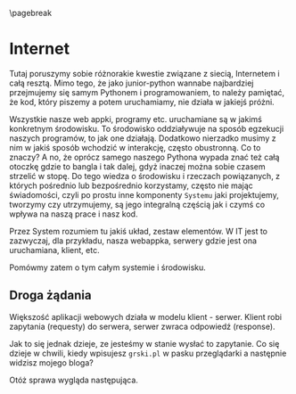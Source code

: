 \pagebreak

# Internet

Tutaj poruszymy sobie różnorakie kwestie związane z siecią, Internetem i całą resztą. Mimo tego, że jako junior-python wannabe najbardziej przejmujemy się samym Pythonem i programowaniem, to należy pamiętać, że kod, który piszemy a potem uruchamiamy, nie działa w jakiejś próżni. 

Wszystkie nasze web appki, programy etc. uruchamiane są w jakimś konkretnym środowisku. To środowisko oddziaływuje na sposób egzekucji naszych programów, to jak one działają. Dodatkowo nierzadko musimy z nim w jakiś sposób wchodzić w interakcję, często obustronną. Co to znaczy? A no, że oprócz samego naszego Pythona wypada znać też całą otoczkę gdzie to bangla i tak dalej, gdyż inaczej można sobie czasem strzelić w stopę. Do tego wiedza o środowisku i rzeczach powiązanych, z których pośrednio lub bezpośrednio korzystamy, często nie mając świadomości, czyli po prostu inne komponenty `Systemu` jaki projektujemy, tworzymy czy utrzymujemy, są jego integralną częścią jak i czymś co wpływa na naszą prace i nasz kod.

Przez System rozumiem tu jakiś układ, zestaw elementów. W IT jest to zazwyczaj, dla przykładu, nasza webappka, serwery gdzie jest ona uruchamiana, klient, etc.

Pomówmy zatem o tym całym systemie i środowisku.

## Droga żądania

Większość aplikacji webowych działa w modelu klient - serwer. Klient robi zapytania (requesty) do serwera, serwer zwraca odpowiedź (response). 

Jak to się jednak dzieje, ze jesteśmy w stanie wysłać to zapytanie. Co się dzieje w chwili, kiedy wpisujesz `grski.pl` w pasku przeglądarki a następnie widzisz mojego bloga?

Otóż sprawa wygląda następująca.

